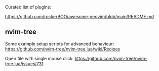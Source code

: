 Curated list of plugins:

https://github.com/rockerBOO/awesome-neovim/blob/main/README.md


## nvim-tree

Some example setup scripts for advanced behaviour: https://github.com/nvim-tree/nvim-tree.lua/wiki/Recipes

Open file with single mouse click: https://github.com/nvim-tree/nvim-tree.lua/issues/731
